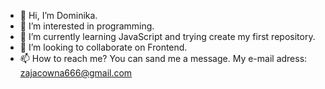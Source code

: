 - 👋 Hi, I’m Dominika.
- 👀 I’m interested in programming.
- 🌱 I’m currently learning JavaScript and trying create my first repository.
- 💞️ I’m looking to collaborate on Frontend.
- 📫 How to reach me? You can sand me a message. My e-mail adress: zajacowna666@gmail.com

<!---
Dominika666/Dominika666 is a ✨ special ✨ repository because its `README.md` (this file) appears on your GitHub profile.
You can click the Preview link to take a look at your changes.
--->
